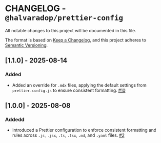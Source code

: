# CHANGELOG - `@halvaradop/prettier-config`

All notable changes to this project will be documented in this file.

The format is based on [Keep a Changelog](https://keepachangelog.com/en/1.1.0/),
and this project adheres to [Semantic Versioning](https://semver.org/spec/v2.0.0.html).

## [1.1.0] - 2025-08-14

### Added

- Added an override for `.mdx` files, applying the default settings from `prettier.config.js` to ensure consistent formatting. [#10](https://github.com/halvaradop/configs/pull/10)

## [1.0.0] - 2025-08-08

### Addedd

- Introduced a Prettier configuration to enforce consistent formatting and rules across `.js`, `.jsx`, `.ts`, `.tsx`, `.md`, and `.yaml` files. [#2](https://github.com/halvaradop/configs/pull/2)
